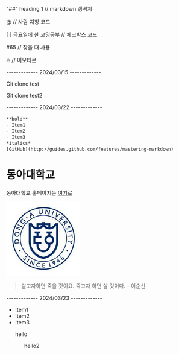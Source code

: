 "##" heading 1 // markdown 랭귀지

@ // 사람 지칭 코드

[ ] 금요일에 한 코딩공부 // 체크박스 코드

#65 // 찾을 때 사용

:fire: // 이모티콘

------------- 2024/03/15 -------------

Git clone test

Git clone test2

------------- 2024/03/22 -------------

```
**bold**
- Item1
- Item2
- Item3
*italics*
[GitHub](http://guides.github.com/features/mastering-markdown)
```

# 동아대학교
동아대학교 홈페이지는 [여기로](https://www.donga.ac.kr/kor/Main.do)

![Img Alt Text](Donga.jpg)

> 살고자하면 죽을 것이요. 죽고자 하면 살 것이다. - 이순신

------------- 2024/03/23 -------------

- Item1
- Item2
- Item3

<ol> hello
<ul> hello2
